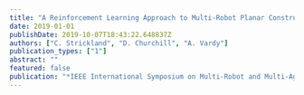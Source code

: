 ```yaml
---
title: "A Reinforcement Learning Approach to Multi-Robot Planar Construction"
date: 2019-01-01
publishDate: 2019-10-07T18:43:22.648837Z
authors: ["C. Strickland", "D. Churchill", "A. Vardy"]
publication_types: ["1"]
abstract: ""
featured: false
publication: "*IEEE International Symposium on Multi-Robot and Multi-Agent Systems*"
---
```


